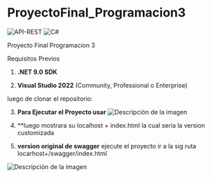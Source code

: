 # ProyectoFinal_Programacion3

![API-REST](https://img.shields.io/badge/API--REST-FF6F00?style=for-the-badge&logo=swagger&logoColor=white)
![C#](https://img.shields.io/badge/C%23-239120?style=for-the-badge&logo=c-sharp&logoColor=white)

Proyecto Final Programacion 3


 Requisitos Previos

1. **.NET 9.0 SDK**  
   

2. **Visual Studio 2022** (Community, Professional o Enterprise)  

luego de clonar el repositorio:
  
3. **Para Ejecutar el Proyecto usar**
     ![Descripción de la imagen](https://github.com/JosueAPF/Ejercicio_Java/blob/master/II_Express.png)

4. **luego mostrara su localhost + index.html
    la cual seria la version customizada

5. **version original de swagger**
     ejecute el proyecto
     ir a la sig ruta locarhost+/swagger/index.html 

![Descripción de la imagen](https://i.ytimg.com/vi/JvDv8KSgHds/maxresdefault.jpg)

